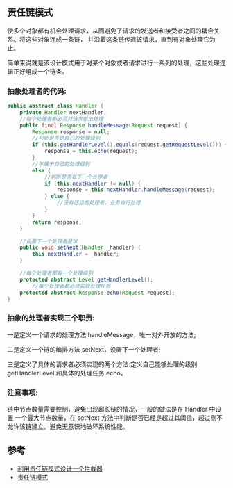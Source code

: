 ## 责任链模式
使多个对象都有机会处理请求，从而避免了请求的发送者和接受者之间的耦合关系。将这些对象连成一条链，
并沿着这条链传递该请求，直到有对象处理它为止。

简单来说就是该设计模式用于对某个对象或者请求进行一系列的处理，这些处理逻辑正好组成一个链条。

### 抽象处理者的代码:

```java
public abstract class Handler {
    private Handler nextHandler; 
  	//每个处理者都必须对请求做出处理
    public final Response handleMessage(Request request) {
        Response response = null; 
      	//判断是否是自己的处理级别
        if (this.getHandlerLevel().equals(request.getRequestLevel())) {
            response = this.echo(request);
        }
      	//不属于自己的处理级别
      	else { 
          	//判断是否有下一个处理者
            if (this.nextHandler != null) {
                response = this.nextHandler.handleMessage(request);
            } else {
                //没有适当的处理者，业务自行处理
            }
        }
        return response;
    }

    //设置下一个处理者是谁
    public void setNext(Handler _handler) {
        this.nextHandler = _handler;
    }

    //每个处理者都有一个处理级别
    protected abstract Level getHandlerLevel(); 
		//每个处理者都必须实现处理任务
    protected abstract Response echo(Request request);
}

```

### 抽象的处理者实现三个职责:

一是定义一个请求的处理方法 handleMessage，唯一对外开放的方法; 

二是定义一个链的编排方法 setNext，设置下一个处理者; 

三是定义了具体的请求者必须实现的两个方法:定义自己能够处理的级别 getHandlerLevel 和具体的处理任务 echo。 

### 注意事项: 

链中节点数量需要控制，避免出现超长链的情况，一般的做法是在 Handler 中设置 一个最大节点数量，在 setNext 方法中判断是否已经是超过其阈值，超过则不允许该链建立，避免无意识地破坏系统性能。 


## 参考
- [利用责任链模式设计一个拦截器](https://crossoverjie.top/2018/10/22/wheel/cicada5/)
- [责任链模式](http://www.runoob.com/design-pattern/chain-of-responsibility-pattern.html)



